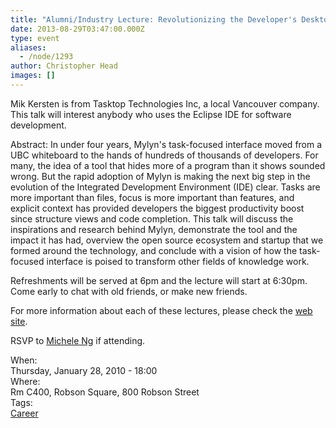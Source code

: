 ```yaml
---
title: "Alumni/Industry Lecture: Revolutionizing the Developer's Desktop with the Task-Focused Interface"
date: 2013-08-29T03:47:00.000Z
type: event
aliases:
  - /node/1293
author: Christopher Head
images: []
---
```


<div class="field field-name-body field-type-text-with-summary field-label-hidden"><div class="field-items"><div class="field-item even"><p>Mik Kersten is from Tasktop Technologies Inc, a local Vancouver company. This talk will interest anybody who uses the Eclipse IDE for software development.</p>
<p>Abstract: In under four years, Mylyn&apos;s task-focused interface moved from a UBC whiteboard to the hands of hundreds of thousands of developers. For many, the idea of a tool that hides more of a program than it shows sounded wrong. But the rapid adoption of Mylyn is making the next big step in the evolution of the Integrated Development Environment (IDE) clear. Tasks are more important than files, focus is more important than features, and explicit context has provided developers the biggest productivity boost since structure views and code completion. This talk will discuss the inspirations and research behind Mylyn, demonstrate the tool and the impact it has had, overview the open source ecosystem and startup that we formed around the technology, and conclude with a vision of how the task-focused interface is poised to transform other fields of knowledge work.</p>
<p>Refreshments will be served at 6pm and the lecture will start at 6:30pm. Come early to chat with old friends, or make new friends.</p>
<p>For more information about each of these lectures, please check the <a href="http://www.cs.ubc.ca/news/press/AlumniLectureSeries.shtml">web site</a>.</p>
<p>RSVP to <a href="/cdn-cgi/l/email-protection#f4999a93b49787da819697da9795">Michele Ng</a> if attending.</p>
</div></div></div><div class="field field-name-field-dates field-type-datetime field-label-above"><div class="field-label">When:&#xA0;</div><div class="field-items"><div class="field-item even"><span class="date-display-single">Thursday, January 28, 2010 - 18:00</span></div></div></div><div class="field field-name-field-location field-type-text field-label-above"><div class="field-label">Where:&#xA0;</div><div class="field-items"><div class="field-item even">Rm C400, Robson Square, 800 Robson Street</div></div></div>    <footer>
    <div class="field field-name-field-tags field-type-taxonomy-term-reference field-label-above"><div class="field-label">Tags:&#xA0;</div><div class="field-items"><div class="field-item even"><a href="/career">Career</a></div></div></div>      </footer>